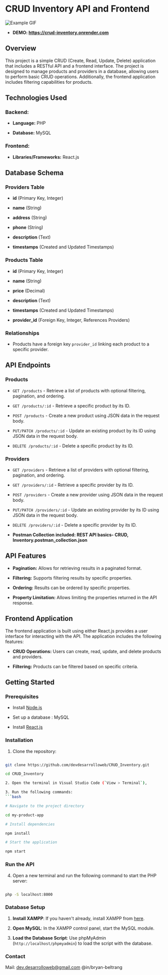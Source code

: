 
  
  

# CRUD Inventory API and Frontend

![Example GIF](public//Inventory.gif)

-  **DEMO: https://crud-inventory.onrender.com**

## Overview

  

This project is a simple CRUD (Create, Read, Update, Delete) application that includes a RESTful API and a frontend interface. The project is designed to manage products and providers in a database, allowing users to perform basic CRUD operations. Additionally, the frontend application includes filtering capabilities for products.

  

## Technologies Used

  

### Backend:

-  **Language:** PHP

-  **Database:** MySQL

  

### Frontend:

-  **Libraries/Frameworks:** React.js

  

## Database Schema

  

### Providers Table

-  **id** (Primary Key, Integer)

-  **name** (String)

-  **address** (String)

-  **phone** (String)

-  **description** (Text)

-  **timestamps** (Created and Updated Timestamps)

  

### Products Table

-  **id** (Primary Key, Integer)

-  **name** (String)

-  **price** (Decimal)

-  **description** (Text)

-  **timestamps** (Created and Updated Timestamps)

-  **provider_id** (Foreign Key, Integer, References Providers)

  

### Relationships

- Products have a foreign key `provider_id` linking each product to a specific provider.

  

## API Endpoints

  

### Products

-  `GET /products` - Retrieve a list of products with optional filtering, pagination, and ordering.

-  `GET /products/:id` - Retrieve a specific product by its ID.

-  `POST /products` - Create a new product using JSON data in the request body.

-  `PUT/PATCH /products/:id` - Update an existing product by its ID using JSON data in the request body.

-  `DELETE /products/:id` - Delete a specific product by its ID.

  

### Providers

-  `GET /providers` - Retrieve a list of providers with optional filtering, pagination, and ordering.

-  `GET /providers/:id` - Retrieve a specific provider by its ID.

-  `POST /providers` - Create a new provider using JSON data in the request body.

-  `PUT/PATCH /providers/:id` - Update an existing provider by its ID using JSON data in the request body.

-  `DELETE /providers/:id` - Delete a specific provider by its ID.

-  **Postman Collection included: REST API basics- CRUD, Inventory.postman_collection.json**

## API Features

-  **Pagination:** Allows for retrieving results in a paginated format.

-  **Filtering:** Supports filtering results by specific properties.

-  **Ordering:** Results can be ordered by specific properties.

-  **Property Limitation:** Allows limiting the properties returned in the API response.

  

## Frontend Application

  

The frontend application is built using either React.js provides a user interface for interacting with the API. The application includes the following features:

-  **CRUD Operations:** Users can create, read, update, and delete products and providers.

-  **Filtering:** Products can be filtered based on specific criteria.

  

## Getting Started

  

### Prerequisites

- Install [Node.js](https://nodejs.org/)

- Set up a database : MySQL

- Install [React.js](https://reactjs.org/)

  

### Installation

  

1. Clone the repository:

```bash

git clone https://github.com/devdesarrolloweb/CRUD_Inventory.git

cd CRUD_Inventory

2. Open the terminal in Visual Studio Code (`View > Terminal`), 

3. Run the following commands:
```bash

# Navigate to the project directory

cd my-product-app

# Install dependencies

npm install

# Start the application

npm start

```

  
### Run the API

  

4. Open a new terminal and run the following command to start the PHP server:

  

```bash

php -S localhost:8000

```

  

### Database Setup

  

1.  **Install XAMPP**: If you haven't already, install XAMPP from [here](https://www.apachefriends.org/index.html).

  

2.  **Open MySQL**: In the XAMPP control panel, start the MySQL module.

  

3.  **Load the Database Script**: Use phpMyAdmin (`http://localhost/phpmyadmin`) to load the script with the database.

### Contact
Mail: [dev.desarrolloweb@gmail.com](mailto:dev.desarrolloweb@gmail.com) @in/bryan-beltrang